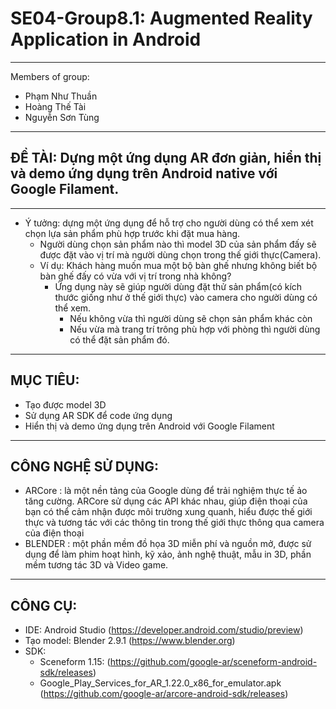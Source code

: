 # SE04-Group8.1: Augmented Reality Application in Android
---
Members of group:
* Phạm Như Thuần
* Hoàng Thế Tài
* Nguyễn Sơn Tùng
---
## ĐỀ TÀI: Dựng một ứng dụng AR đơn giản, hiển thị và demo ứng dụng trên Android native với Google Filament.
---
* Ý tưởng: dựng một ứng dụng để hỗ trợ cho người dùng có thể xem xét chọn lựa sản phẩm phù hợp trước khi đặt mua hàng.
  - Người dùng chọn sản phẩm nào thì model 3D của sản phẩm đấy sẽ được đặt vào vị trí mà người dùng chọn trong thế giới thực(Camera).
  - Ví dụ: Khách hàng muốn mua một bộ bàn ghế nhưng không biết bộ bàn ghế đấy có vừa với vị trí trong nhà không? 
    - Ứng dụng này sẽ giúp người dùng đặt thử sản phẩm(có kích thước giống như ở thế giới thực) vào camera cho người dùng có thể xem. 
      - Nếu không vừa thì người dùng sẽ chọn sản phẩm khác còn 
      - Nếu vừa mà trang trí trông phù hợp với phòng thì người dùng có thể đặt sản phẩm đó.
---
## MỤC TIÊU:
* Tạo được model 3D 
* Sử dụng AR SDK để code ứng dụng
* Hiển thị và demo ứng dụng trên Android với Google Filament
---
## CÔNG NGHỆ SỬ DỤNG:
* ARCore : là một nền tảng của Google dùng để trải nghiệm thực tế ảo tăng cường. ARCore sử dụng các API khác nhau, giúp điện thoại của bạn có thể cảm nhận được môi trường xung quanh, hiểu được thế giới thực và tương tác với các thông tin trong thế giới thực thông qua camera của điện thoại
* BLENDER : một phần mềm đồ họa 3D miễn phí và nguồn mở, được sử dụng để làm phim hoạt hình, kỹ xảo, ảnh nghệ thuật, mẫu in 3D, phần mềm tương tác 3D và Video game.
---
## CÔNG CỤ:
 - IDE: Android Studio (https://developer.android.com/studio/preview)
 - Tạo model: Blender 2.9.1 (https://www.blender.org)
 - SDK: 
   - Sceneform 1.15: (https://github.com/google-ar/sceneform-android-sdk/releases)
   - Google_Play_Services_for_AR_1.22.0_x86_for_emulator.apk (https://github.com/google-ar/arcore-android-sdk/releases)
 

